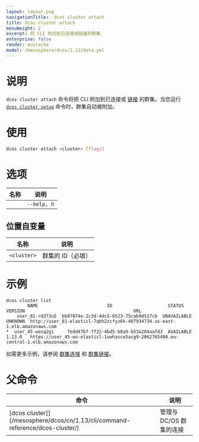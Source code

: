 ```yaml
---
layout: layout.pug
navigationTitle:  dcos cluster attach
title: dcos cluster attach
menuWeight: 2
excerpt: 将 CLI 附加到已连接或链接的群集
enterprise: false
render: mustache
model: /mesosphere/dcos/1.13/data.yml
---
```


# 说明
`dcos cluster attach` 命令将把 CLI 附加到已连接或 [链接](/mesosphere/dcos/cn/1.13/cli/command-reference/dcos-cluster/dcos-cluster-link/) 的群集。当您运行 [`dcos cluster setup`](/mesosphere/dcos/cn/1.13/cli/command-reference/dcos-cluster/dcos-cluster-setup/) 命令时，群集自动被附加。

# 使用

```bash
dcos cluster attach <cluster> [flags]
```

# 选项

| 名称 | 说明 |
|---------|-------------|
| | `--help, h` | 显示使用情况。|

## 位置自变量

| 名称 | 说明 |
|---------|-------------|
| `<cluster>` | 群集的 ID（必填）|



# 示例

```
dcos cluster list
        NAME                          ID                     STATUS     VERSION                                         URL
    user_81-rd373u5  bb07074e-2c3d-4dc5-8523-75cab9d517cb  UNAVAILABLE  UNKNOWN  http://user_81-elasticl-7qbh2zcfyz6h-407934734.us-east-1.elb.amazonaws.com
*  user_45-wosq2gi     7edd47b7-7f22-4bd5-b8a9-b53a204aafd3  AVAILABLE    1.13.0   https://user_45-wo-elasticl-1uwhasco5acg9-2062765490.eu-central-1.elb.amazonaws.com
```


如需更多示例，请参阅 [群集连接](/mesosphere/dcos/1.13/administering-clusters/multiple-clusters/cluster-connections/) 和 [群集链接](/mesosphere/dcos/1.13/administering-clusters/multiple-clusters/cluster-links/)。

# 父命令

| 命令 | 说明 |
|---------|-------------|
| [dcos cluster]](/mesosphere/dcos/cn/1.13/cli/command-reference/dcos-cluster/) | 管理与 DC/OS 群集的连接 |
